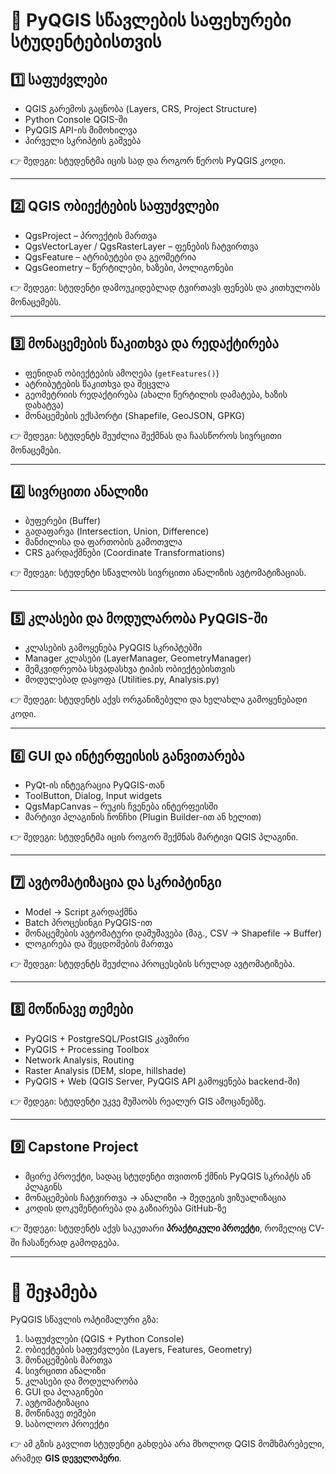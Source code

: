 # 🐍 PyQGIS სწავლების საფეხურები სტუდენტებისთვის  

## 1️⃣ საფუძვლები  
- QGIS გარემოს გაცნობა (Layers, CRS, Project Structure)  
- Python Console QGIS-ში  
- PyQGIS API-ის მიმოხილვა  
- პირველი სკრიპტის გაშვება  

👉 შედეგი: სტუდენტმა იცის სად და როგორ წეროს PyQGIS კოდი.  

---

## 2️⃣ QGIS ობიექტების საფუძვლები  
- QgsProject – პროექტის მართვა  
- QgsVectorLayer / QgsRasterLayer – ფენების ჩატვირთვა  
- QgsFeature – ატრიბუტები და გეომეტრია  
- QgsGeometry – წერტილები, ხაზები, პოლიგონები  

👉 შედეგი: სტუდენტი დამოუკიდებლად ტვირთავს ფენებს და კითხულობს მონაცემებს.  

---

## 3️⃣ მონაცემების წაკითხვა და რედაქტირება  
- ფენიდან ობიექტების ამოღება (`getFeatures()`)  
- ატრიბუტების წაკითხვა და შეცვლა  
- გეომეტრიის რედაქტირება (ახალი წერტილის დამატება, ხაზის დახატვა)  
- მონაცემების ექსპორტი (Shapefile, GeoJSON, GPKG)  

👉 შედეგი: სტუდენტს შეუძლია შექმნას და ჩაასწოროს სივრცითი მონაცემები.  

---

## 4️⃣ სივრცითი ანალიზი  
- ბუფერები (Buffer)  
- გადაფარვა (Intersection, Union, Difference)  
- მანძილისა და ფართობის გამოთვლა  
- CRS გარდაქმნები (Coordinate Transformations)  

👉 შედეგი: სტუდენტი სწავლობს სივრცითი ანალიზის ავტომატიზაციას.  

---

## 5️⃣ კლასები და მოდულარობა PyQGIS-ში  
- კლასების გამოყენება PyQGIS სკრიპტებში  
- Manager კლასები (LayerManager, GeometryManager)  
- მემკვიდრეობა სხვადასხვა ტიპის ობიექტებისთვის  
- მოდულებად დაყოფა (Utilities.py, Analysis.py)  

👉 შედეგი: სტუდენტს აქვს ორგანიზებული და ხელახლა გამოყენებადი კოდი.  

---

## 6️⃣ GUI და ინტერფეისის განვითარება  
- PyQt-ის ინტეგრაცია PyQGIS-თან  
- ToolButton, Dialog, Input widgets  
- QgsMapCanvas – რუკის ჩვენება ინტერფეისში  
- მარტივი პლაგინის ჩონჩხი (Plugin Builder-ით ან ხელით)  

👉 შედეგი: სტუდენტმა იცის როგორ შექმნას მარტივი QGIS პლაგინი.  

---

## 7️⃣ ავტომატიზაცია და სკრიპტინგი  
- Model → Script გარდაქმნა  
- Batch პროცესინგი PyQGIS-ით  
- მონაცემების ავტომატური დამუშავება (მაგ., CSV → Shapefile → Buffer)  
- ლოგირება და შეცდომების მართვა  

👉 შედეგი: სტუდენტს შეუძლია პროცესების სრულად ავტომატიზება.  

---

## 8️⃣ მოწინავე თემები  
- PyQGIS + PostgreSQL/PostGIS კავშირი  
- PyQGIS + Processing Toolbox  
- Network Analysis, Routing  
- Raster Analysis (DEM, slope, hillshade)  
- PyQGIS + Web (QGIS Server, PyQGIS API გამოყენება backend-ში)  

👉 შედეგი: სტუდენტი უკვე მუშაობს რეალურ GIS ამოცანებზე.  

---

## 9️⃣ Capstone Project  
- მცირე პროექტი, სადაც სტუდენტი თვითონ ქმნის PyQGIS სკრიპტს ან პლაგინს  
- მონაცემების ჩატვირთვა → ანალიზი → შედეგის ვიზუალიზაცია  
- კოდის დოკუმენტირება და გაზიარება GitHub-ზე  

👉 შედეგი: სტუდენტს აქვს საკუთარი **პრაქტიკული პროექტი**, რომელიც CV-ში ჩასაწერად გამოდგება.  

---

# 🔹 შეჯამება  
PyQGIS სწავლის ოპტიმალური გზა:  
1. საფუძვლები (QGIS + Python Console)  
2. ობიექტების საფუძვლები (Layers, Features, Geometry)  
3. მონაცემების მართვა  
4. სივრცითი ანალიზი  
5. კლასები და მოდულარობა  
6. GUI და პლაგინები  
7. ავტომატიზაცია  
8. მოწინავე თემები  
9. საბოლოო პროექტი  

👉 ამ გზის გავლით სტუდენტი გახდება არა მხოლოდ QGIS მომხმარებელი, არამედ **GIS დეველოპერი**.
